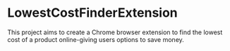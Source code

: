 # LowestCostFinderExtension
This project aims to create a Chrome browser extension to find the lowest cost of a product online-giving users options to save money.
